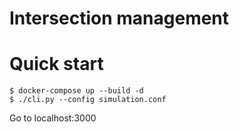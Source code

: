 # Intersection management

# Quick start

```
$ docker-compose up --build -d
$ ./cli.py --config simulation.conf
```

Go to localhost:3000


